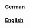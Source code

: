 ### [German](https://github.com/D1p4k/ChainSMPGuide)
### [English](https://github.com/D1p4k/ChainSMPGuide)
